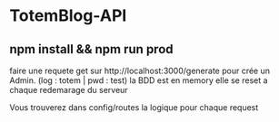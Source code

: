 # TotemBlog-API

## npm install && npm run prod

 faire une requete get sur http://localhost:3000/generate pour crée un Admin. 
 (log : totem | pwd : test)
 la BDD est en memory elle se reset a chaque redemarage du serveur

  Vous trouverez dans config/routes la logique pour chaque request
  
